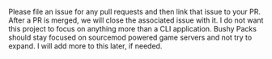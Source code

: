 Please file an issue for any pull requests and then link that issue to your PR. After a PR is merged, we will close the associated issue with it. I do not want this project to focus on anything more than a CLI application. Bushy Packs should stay focused on sourcemod powered game servers and not try to expand. I will add more to this later, if needed.

